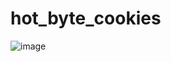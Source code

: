 # hot_byte_cookies

![image](https://user-images.githubusercontent.com/87282811/173239136-733cdc5c-615b-477e-8d0a-7ae476cb310f.png)
